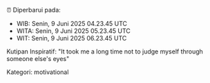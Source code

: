 ⏰ Diperbarui pada:
- WIB: Senin, 9 Juni 2025 04.23.45 UTC
- WITA: Senin, 9 Juni 2025 05.23.45 UTC
- WIT: Senin, 9 Juni 2025 06.23.45 UTC

Kutipan Inspiratif:
"It took me a long time not to judge myself through someone else's eyes"


Kategori: motivational

